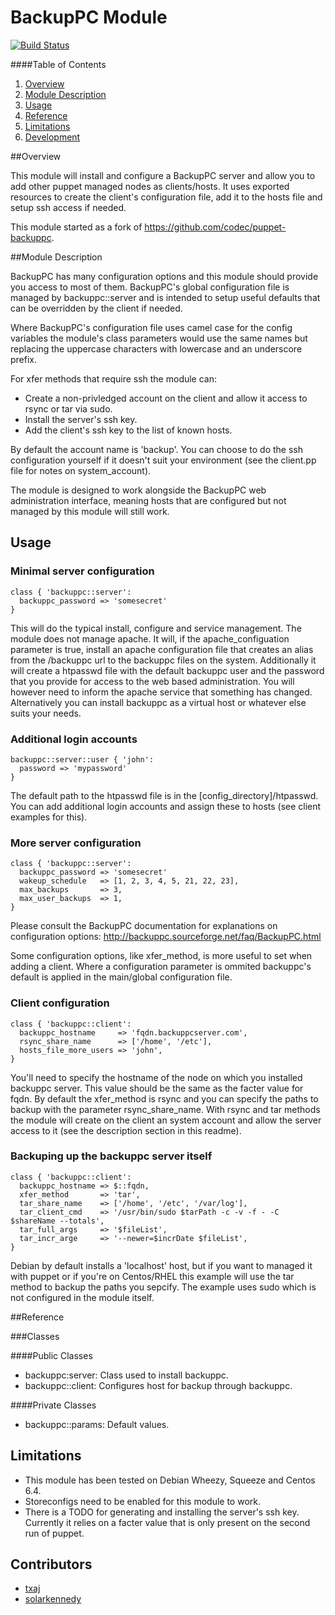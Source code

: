 # BackupPC Module

[![Build Status](https://secure.travis-ci.org/wyrie/puppet-backuppc.png?branch=master)](http://travis-ci.org/wyrie/puppet-backuppc)

####Table of Contents

1. [Overview](#overview)
2. [Module Description](#module-description)
3. [Usage](#usage)
4. [Reference](#reference)
5. [Limitations](#limitations)
6. [Development](#development)

##Overview

This module will install and configure a BackupPC server and allow you to add other puppet managed nodes as clients/hosts. It
uses exported resources to create the client's configuration file, add it to the hosts file and setup ssh access if needed.

This module started as a fork of https://github.com/codec/puppet-backuppc.

##Module Description

BackupPC has many configuration options and this module should provide you access to most of them. BackupPC's global configuration
file is managed by backuppc::server and is intended to setup useful defaults that can be overridden by the client if needed.

Where BackupPC's configuration file uses camel case for the config variables the module's class parameters would use the same names but
replacing the uppercase characters with lowercase and an underscore prefix.

For xfer methods that require ssh the module can:
* Create a non-privledged account on the client and allow it access to rsync or tar via sudo.
* Install the server's ssh key.
* Add the client's ssh key to the list of known hosts.

By default the account name is 'backup'. You can choose to do the ssh configuration yourself if it doesn't suit your environment (see the client.pp
file for notes on system_account).

The module is designed to work alongside the BackupPC web administration interface, meaning hosts that are configured but not managed by this
module will still work.

## Usage

### Minimal server configuration

```puppet
class { 'backuppc::server':
  backuppc_password => 'somesecret'
}
```
This will do the typical install, configure and service management. The module does not manage apache. It will, if the apache_configuation parameter is true,
install an apache configuration file that creates an alias from the /backuppc url to the backuppc files on the system. Additionally it will create a htpasswd
file with the default backuppc user and the password that you provide for access to the web based administration. You will however need to inform the apache
service that something has changed. Alternatively you can install backuppc as a virtual host or whatever else suits your needs.

### Additional login accounts

```puppet
backuppc::server::user { 'john':
  password => 'mypassword'
}
```
The default path to the htpasswd file is in the [config_directory]/htpasswd. You can add additional login accounts and assign these to hosts (see client examples
for this).

### More server configuration

```puppet
class { 'backuppc::server':
  backuppc_password => 'somesecret'
  wakeup_schedule   => [1, 2, 3, 4, 5, 21, 22, 23],
  max_backups       => 3,
  max_user_backups  => 1,
}
```
Please consult the BackupPC documentation for explanations on configuration options: http://backuppc.sourceforge.net/faq/BackupPC.html

Some configuration options, like xfer_method, is more useful to set when adding a client. Where a configuration parameter is ommited backuppc's default is applied
in the main/global configuration file.

### Client configuration

```puppet
class { 'backuppc::client':
  backuppc_hostname     => 'fqdn.backuppcserver.com',
  rsync_share_name      => ['/home', '/etc'],
  hosts_file_more_users => 'john',
}
```
You'll need to specify the hostname of the node on which you installed backuppc server. This value should be the same as the facter value for fqdn. By default the
xfer_method is rsync and you can specify the paths to backup with the parameter rsync_share_name. With rsync and tar methods the module will create on the client
an system account and allow the server access to it (see the description section in this readme).

### Backuping up the backuppc server itself

```puppet
class { 'backuppc::client':
  backuppc_hostname => $::fqdn,
  xfer_method       => 'tar',
  tar_share_name    => ['/home', '/etc', '/var/log'],
  tar_client_cmd    => '/usr/bin/sudo $tarPath -c -v -f - -C $shareName --totals',
  tar_full_args     => '$fileList',
  tar_incr_arge     => '--newer=$incrDate $fileList',
}
```
Debian by default installs a 'localhost' host, but if you want to managed it with puppet or if you're on Centos/RHEL this example will use the tar method to backup
the paths you sepcify. The example uses sudo which is not configured in the module itself.

##Reference

###Classes

####Public Classes

* backuppc:server: Class used to install backuppc.
* backuppc::client: Configures host for backup through backuppc.

####Private Classes

* backuppc::params: Default values.

## Limitations

* This module has been tested on Debian Wheezy, Squeeze and Centos 6.4.
* Storeconfigs need to be enabled for this module to work.
* There is a TODO for generating and installing the server's ssh key. Currently it relies on a facter value that is only present on the second run of puppet.

## Contributors
* [txaj](https://github.com/txaj)
* [solarkennedy](https://github.com/solarkennedy)

